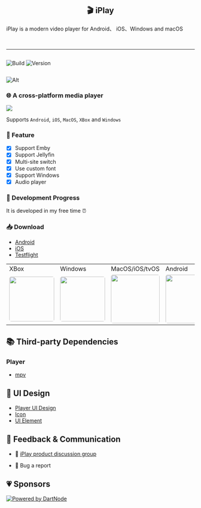 <h2 align="center">🎬 iPlay</h2>
<p>iPlay is a modern video player for Android、 iOS、Windows and macOS</p>
<br />

---

<div style="display:inline-flex;flex-direction:row;gap:0.5rem;">

![Build](https://github.com/saltpi/iPlayClient/actions/workflows/develop.yml/badge.svg?branch=main)
![Version](https://img.shields.io/github/v/release/ourfor/iPlay)

</div>

![Alt](https://repobeats.axiom.co/api/embed/442b21fb8b1ed2cc170510527ec68880ebbeb2b4.svg "Repobeats analytics image")

### 🌐 A cross-platform media player

<img src="./doc/image/windows.preview.png" />

Supports `Android`, `iOS`, `MacOS`, `XBox` and `Windows`

### 🌟 Feature

- [x] Support Emby
- [x] Support Jellyfin
- [x] Multi-site switch
- [x] Use custom font
- [x] Support Windows
- [x] Audio player

### 🚧 Development Progress

It is developed in my free time ⏰

### 📥 Download

- [Android](https://github.com/saltpi/iPlay/releases/latest)
- [iOS](https://github.com/saltpi/iPlay/releases/latest)
- [Testflight](https://testflight.apple.com/join/73NHMoP6)

<table>
<tr>
<td> XBox </td>
<td> Windows </td>
<td> MacOS/iOS/tvOS </td>
<td> Android </td>
<td> Harmony </td>
</tr>
<tr>
<td>
<a href="https://apps.microsoft.com/detail/9PD0SG0LZTNL">
   <img width="120" style="border-radius: 5px;object-fit:fill;" src="./doc/image/English_get it from MS_864X312.png">
</a>
</td>
<td>
<a href="https://apps.microsoft.com/detail/9NBZ2BXD4WFZ">
   <img width="120" style="border-radius: 5px;object-fit:fill;" src="./doc/image/English_get it from MS_864X312.png">
</a>
</td>
<td>
<a href="https://apps.apple.com/app/iplay/id6480576133">
   <img width="130" style="border-radius: 5px;object-fit:fill;" src="./doc/image/Download_on_the_App_Store.png">
</a>
</td>
<td>
<a href="https://www.amazon.com/gp/product/B0DB2KL58G">
   <img width="130" style="border-radius: 5px;object-fit:fill;" src="./doc/image/amazon_appstore.png">
</a>
</td>
<td>
Coming soon
</td>
</tr>
</table>


## 📚 Third-party Dependencies

### Player

- [mpv](https://github.com/mpv-player/mpv)

## 🎨 UI Design

- [Player UI Design](https://www.figma.com/file/2LMy996hxF2DZ2jB8eU0Fv/Video-Player-For-Web-%26-Mobile-(Community)?type=design&node-id=18-4120&mode=design&t=4xkVhM84OdC0jy9x-0)
- [Icon](https://www.figma.com/file/9Df5CaFUEomVzn20gRpaX3/Radix-Icons?type=design&node-id=0-1&mode=design&t=rpFwTmQyZQhc016k-0)
- [UI Element](https://www.figma.com/file/B5TV95tj8PrCHwsSa3wV0N/Flat-Icon-Set-(Community)?type=design&node-id=2092-13469&mode=design&t=w8YD9Lw37sz019zc-0)

## 📣 Feedback & Communication

* 🧼 [iPlay product discussion group](https://t.me/iPlayClient)

* 🐞 Bug a report


## 💗 Sponsors

[![Powered by DartNode](https://dartnode.com/branding/DN-Open-Source-sm.png)](https://dartnode.com "Powered by DartNode - Free VPS for Open Source")